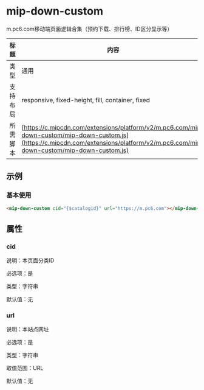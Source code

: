# mip-down-custom

m.pc6.com移动端页面逻辑合集（预约下载、排行榜、ID区分显示等）

标题|内容
----|----
类型|通用
支持布局|responsive, fixed-height, fill, container, fixed
所需脚本| [https://c.mipcdn.com/extensions/platform/v2/m.pc6.com/mip-down-custom/mip-down-custom.js](https://c.mipcdn.com/extensions/platform/v2/m.pc6.com/mip-down-custom/mip-down-custom.js)

## 示例

### 基本使用

```html
<mip-down-custom cid="{$catalogid}" url="https://m.pc6.com"></mip-down-custom>
```

## 属性

### cid

说明：本页面分类ID

必选项：是

类型：字符串

默认值：无

### url

说明：本站点网址

必选项：是

类型：字符串

取值范围：URL

默认值：无
